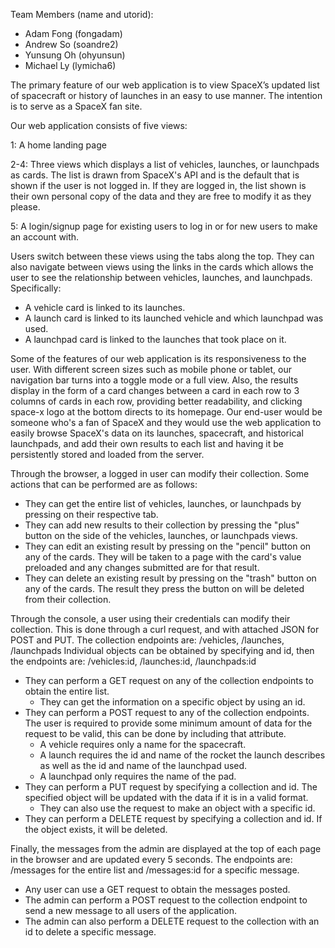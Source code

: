 Team Members (name and utorid):
 - Adam Fong (fongadam)
 - Andrew So (soandre2)
 - Yunsung Oh (ohyunsun)
 - Michael Ly (lymicha6)

The primary feature of our web application is to view SpaceX’s updated list of spacecraft or history of launches in an easy to use manner. The intention is to serve as a SpaceX fan site.

Our web application consists of five views: 

 1: A home landing page
 
 2-4: Three views which displays a list of vehicles, launches, or launchpads as cards. The list is drawn from SpaceX's API and is the default that is shown if the user is not logged in. If they are logged in, the list shown is their own personal copy of the data and they are free to modify it as they please.
 
 5: A login/signup page for existing users to log in or for new users to make an account with.

Users switch between these views using the tabs along the top. They can also navigate between views using the links in the cards which allows the user to see the relationship between vehicles, launches, and launchpads.
Specifically: 
 * A vehicle card is linked to its launches. 
 * A launch card is linked to its launched vehicle and which launchpad was used. 
 * A launchpad card is linked to the launches that took place on it.

Some of the features of our web application is its responsiveness to the user. With different screen sizes such as mobile phone or tablet, our navigation bar turns into a toggle mode or a full view. Also, the results display in the form of a card changes between a card in each row to 3 columns of cards in each row, providing better readability, and clicking space-x logo at the bottom directs to its homepage.
Our end-user would be someone who's a fan of SpaceX and they would use the web application to easily browse SpaceX's data on its launches, spacecraft, and historical launchpads, and add their own results to each list and having it be persistently stored and loaded from the server.

Through the browser, a logged in user can modify their collection. Some actions that can be performed are as follows:
 * They can get the entire list of vehicles, launches, or launchpads by pressing on their respective tab.
 * They can add new results to their collection by pressing the "plus" button on the side of the vehicles, launches, or launchpads views.
 * They can edit an existing result by pressing on the "pencil" button on any of the cards. They will be taken to a page with the card's value preloaded and any changes submitted are for that result.
 * They can delete an existing result by pressing on the "trash" button on any of the cards. The result they press the button on will be deleted from their collection.
 
Through the console, a user using their credentials can modify their collection. This is done through a curl request, and with attached JSON for POST and PUT.
The collection endpoints are: /vehicles, /launches, /launchpads
Individual objects can be obtained by specifying and id, then the endpoints are: /vehicles:id, /launches:id, /launchpads:id
 * They can perform a GET request on any of the collection endpoints to obtain the entire list.
	* They can get the information on a specific object by using an id.
 * They can perform a POST request to any of the collection endpoints. The user is required to provide some minimum amount of data for the request to be valid, this can be done by including that attribute.
	* A vehicle requires only a name for the spacecraft.
	* A launch requires the id and name of the rocket the launch describes as well as the id and name of the launchpad used.
	* A launchpad only requires the name of the pad.
 * They can perform a PUT request by specifying a collection and id. The specified object will be updated with the data if it is in a valid format.
    * They can also use the request to make an object with a specific id.
 * They can perform a DELETE request by specifying a collection and id. If the object exists, it will be deleted.
 
Finally, the messages from the admin are displayed at the top of each page in the browser and are updated every 5 seconds. 
The endpoints are: /messages for the entire list and /messages:id for a specific message.
 * Any user can use a GET request to obtain the messages posted.
 * The admin can perform a POST request to the collection endpoint to send a new message to all users of the application.
 * The admin can also perform a DELETE request to the collection with an id to delete a specific message.


